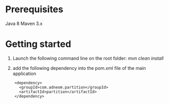 # Prerequisites
  Java 8
  Maven 3.x
  
# Getting started
1. Launch the following command line on the root folder:
   *mvn clean install*
   
2. add the following dependency into the pom.xml file of the main application

```
    <dependency>
      <groupId>com.adneom.partition</groupId>
      <artifactId>partition</artifactId>
    </dependency>
```
